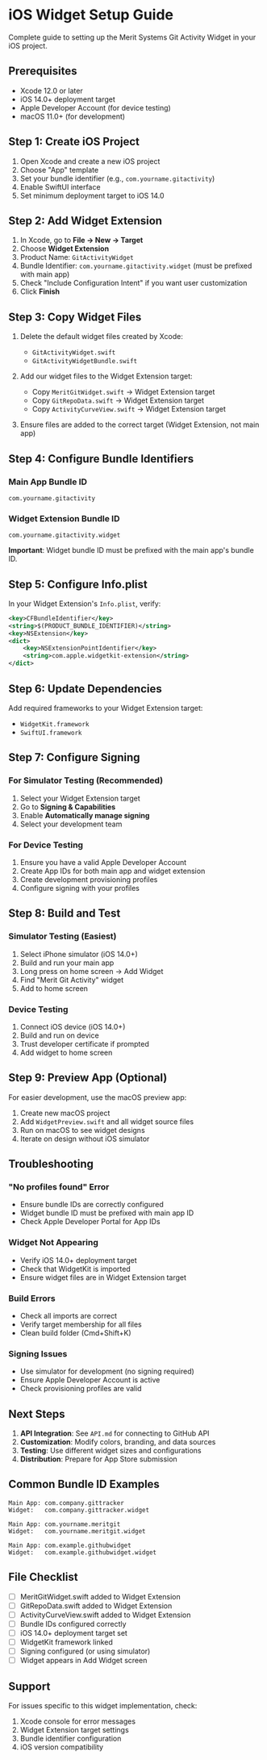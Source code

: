 # iOS Widget Setup Guide

Complete guide to setting up the Merit Systems Git Activity Widget in your iOS project.

## Prerequisites

- Xcode 12.0 or later
- iOS 14.0+ deployment target
- Apple Developer Account (for device testing)
- macOS 11.0+ (for development)

## Step 1: Create iOS Project

1. Open Xcode and create a new iOS project
2. Choose "App" template
3. Set your bundle identifier (e.g., `com.yourname.gitactivity`)
4. Enable SwiftUI interface
5. Set minimum deployment target to iOS 14.0

## Step 2: Add Widget Extension

1. In Xcode, go to **File → New → Target**
2. Choose **Widget Extension**
3. Product Name: `GitActivityWidget`
4. Bundle Identifier: `com.yourname.gitactivity.widget` (must be prefixed with main app)
5. Check "Include Configuration Intent" if you want user customization
6. Click **Finish**

## Step 3: Copy Widget Files

1. Delete the default widget files created by Xcode:
   - `GitActivityWidget.swift`
   - `GitActivityWidgetBundle.swift`

2. Add our widget files to the Widget Extension target:
   - Copy `MeritGitWidget.swift` → Widget Extension target
   - Copy `GitRepoData.swift` → Widget Extension target  
   - Copy `ActivityCurveView.swift` → Widget Extension target

3. Ensure files are added to the correct target (Widget Extension, not main app)

## Step 4: Configure Bundle Identifiers

### Main App Bundle ID
```
com.yourname.gitactivity
```

### Widget Extension Bundle ID
```
com.yourname.gitactivity.widget
```

**Important**: Widget bundle ID must be prefixed with the main app's bundle ID.

## Step 5: Configure Info.plist

In your Widget Extension's `Info.plist`, verify:

```xml
<key>CFBundleIdentifier</key>
<string>$(PRODUCT_BUNDLE_IDENTIFIER)</string>
<key>NSExtension</key>
<dict>
    <key>NSExtensionPointIdentifier</key>
    <string>com.apple.widgetkit-extension</string>
</dict>
```

## Step 6: Update Dependencies

Add required frameworks to your Widget Extension target:
- `WidgetKit.framework`
- `SwiftUI.framework`

## Step 7: Configure Signing

### For Simulator Testing (Recommended)
1. Select your Widget Extension target
2. Go to **Signing & Capabilities**
3. Enable **Automatically manage signing**
4. Select your development team

### For Device Testing
1. Ensure you have a valid Apple Developer Account
2. Create App IDs for both main app and widget extension
3. Create development provisioning profiles
4. Configure signing with your profiles

## Step 8: Build and Test

### Simulator Testing (Easiest)
1. Select iPhone simulator (iOS 14.0+)
2. Build and run your main app
3. Long press on home screen → Add Widget
4. Find "Merit Git Activity" widget
5. Add to home screen

### Device Testing
1. Connect iOS device (iOS 14.0+)
2. Build and run on device
3. Trust developer certificate if prompted
4. Add widget to home screen

## Step 9: Preview App (Optional)

For easier development, use the macOS preview app:

1. Create new macOS project
2. Add `WidgetPreview.swift` and all widget source files
3. Run on macOS to see widget designs
4. Iterate on design without iOS simulator

## Troubleshooting

### "No profiles found" Error
- Ensure bundle IDs are correctly configured
- Widget bundle ID must be prefixed with main app ID
- Check Apple Developer Portal for App IDs

### Widget Not Appearing
- Verify iOS 14.0+ deployment target
- Check that WidgetKit is imported
- Ensure widget files are in Widget Extension target

### Build Errors
- Check all imports are correct
- Verify target membership for all files
- Clean build folder (Cmd+Shift+K)

### Signing Issues
- Use simulator for development (no signing required)
- Ensure Apple Developer Account is active
- Check provisioning profiles are valid

## Next Steps

1. **API Integration**: See `API.md` for connecting to GitHub API
2. **Customization**: Modify colors, branding, and data sources
3. **Testing**: Use different widget sizes and configurations
4. **Distribution**: Prepare for App Store submission

## Common Bundle ID Examples

```
Main App: com.company.gittracker
Widget:   com.company.gittracker.widget

Main App: com.yourname.meritgit
Widget:   com.yourname.meritgit.widget

Main App: com.example.githubwidget
Widget:   com.example.githubwidget.widget
```

## File Checklist

- [ ] MeritGitWidget.swift added to Widget Extension
- [ ] GitRepoData.swift added to Widget Extension  
- [ ] ActivityCurveView.swift added to Widget Extension
- [ ] Bundle IDs configured correctly
- [ ] iOS 14.0+ deployment target set
- [ ] WidgetKit framework linked
- [ ] Signing configured (or using simulator)
- [ ] Widget appears in Add Widget screen

## Support

For issues specific to this widget implementation, check:
1. Xcode console for error messages
2. Widget Extension target settings
3. Bundle identifier configuration
4. iOS version compatibility 